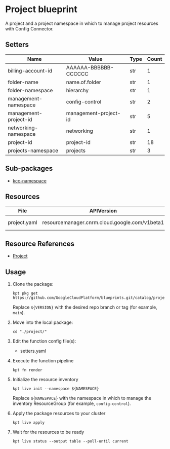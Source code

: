<!-- BEGINNING OF PRE-COMMIT-BLUEPRINT DOCS HOOK:TITLE -->
# Project blueprint


<!-- END OF PRE-COMMIT-BLUEPRINT DOCS HOOK:TITLE -->
<!-- BEGINNING OF PRE-COMMIT-BLUEPRINT DOCS HOOK:BODY -->
A project and a project namespace in which to manage project resources with
Config Connector.

## Setters

|         Name          |         Value         | Type | Count |
|-----------------------|-----------------------|------|-------|
| billing-account-id    | AAAAAA-BBBBBB-CCCCCC  | str  |     1 |
| folder-name           | name.of.folder        | str  |     1 |
| folder-namespace      | hierarchy             | str  |     1 |
| management-namespace  | config-control        | str  |     2 |
| management-project-id | management-project-id | str  |     5 |
| networking-namespace  | networking            | str  |     1 |
| project-id            | project-id            | str  |    18 |
| projects-namespace    | projects              | str  |     3 |

## Sub-packages

- [kcc-namespace](kcc-namespace)

## Resources

|     File     |                  APIVersion                   |  Kind   |    Name    | Namespace |
|--------------|-----------------------------------------------|---------|------------|-----------|
| project.yaml | resourcemanager.cnrm.cloud.google.com/v1beta1 | Project | project-id | projects  |

## Resource References

- [Project](https://cloud.google.com/config-connector/docs/reference/resource-docs/resourcemanager/project)

## Usage

1.  Clone the package:
    ```shell
    kpt pkg get https://github.com/GoogleCloudPlatform/blueprints.git/catalog/project@${VERSION}
    ```
    Replace `${VERSION}` with the desired repo branch or tag
    (for example, `main`).

1.  Move into the local package:
    ```shell
    cd "./project/"
    ```

1.  Edit the function config file(s):
    - setters.yaml

1.  Execute the function pipeline
    ```shell
    kpt fn render
    ```

1.  Initialize the resource inventory
    ```shell
    kpt live init --namespace ${NAMESPACE}
    ```
    Replace `${NAMESPACE}` with the namespace in which to manage
    the inventory ResourceGroup (for example, `config-control`).

1.  Apply the package resources to your cluster
    ```shell
    kpt live apply
    ```

1.  Wait for the resources to be ready
    ```shell
    kpt live status --output table --poll-until current
    ```

<!-- END OF PRE-COMMIT-BLUEPRINT DOCS HOOK:BODY -->

